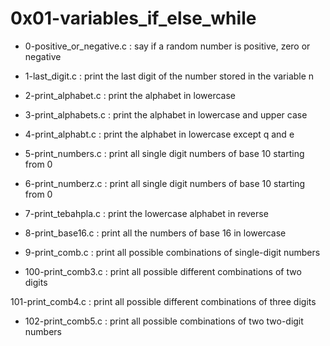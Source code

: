 # 0x01-variables_if_else_while

* 0-positive_or_negative.c : say if a random number is positive, zero or negative

* 1-last_digit.c : print the last digit of the number stored in the variable n

* 2-print_alphabet.c : print the alphabet in lowercase

* 3-print_alphabets.c : print the alphabet in lowercase and upper case

* 4-print_alphabt.c : print the alphabet in lowercase except q and e

* 5-print_numbers.c : print all single digit numbers of base 10 starting from 0

* 6-print_numberz.c : print all single digit numbers of base 10 starting from 0

* 7-print_tebahpla.c : print the lowercase alphabet in reverse

* 8-print_base16.c : print all the numbers of base 16 in lowercase

* 9-print_comb.c : print all possible combinations of single-digit numbers

* 100-print_comb3.c : print all possible different combinations of two digits

101-print_comb4.c : print all possible different combinations of three digits

* 102-print_comb5.c : print  all possible combinations of two two-digit numbers


